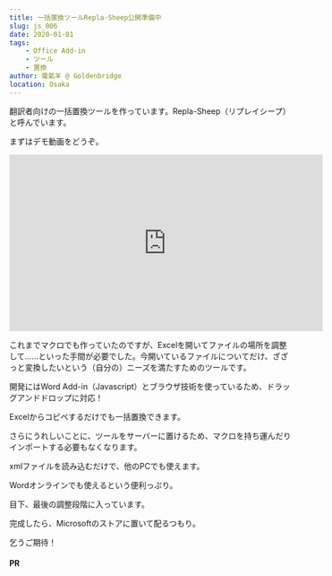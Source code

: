 ```yaml
---
title: 一括置換ツールRepla-Sheep公開準備中
slug: js_006
date: 2020-01-01
tags: 
    - Office Add-in
    - ツール
    - 置換
author: 電氣羊 @ Goldenbridge
location: Osaka
---
```


翻訳者向けの一括置換ツールを作っています。Repla-Sheep（リプレイシープ）と呼んでいます。

まずはデモ動画をどうぞ。

<iframe width="560" height="315" src="https://www.youtube.com/embed/yopFu5W_BSg" frameborder="0" allow="accelerometer; autoplay; encrypted-media; gyroscope; picture-in-picture" allowfullscreen></iframe>

これまでマクロでも作っていたのですが、Excelを開いてファイルの場所を調整して……といった手間が必要でした。今開いているファイルについてだけ、ざざっと変換したいという（自分の）ニーズを満たすためのツールです。

開発にはWord Add-in（Javascript）とブラウザ技術を使っているため、ドラッグアンドドロップに対応！

Excelからコピペするだけでも一括置換できます。

さらにうれしいことに、ツールをサーバーに置けるため、マクロを持ち運んだりインポートする必要もなくなります。

xmlファイルを読み込むだけで、他のPCでも使えます。

Wordオンラインでも使えるという便利っぷり。

目下、最後の調整段階に入っています。

完成したら、Microsoftのストアに置いて配るつもり。

乞うご期待！

#### PR
<ad-text ad="js"></ad-text>

<ad-link ad="js"></ad-link>
<ad-link ad="vue"></ad-link>
<ad-link-box ad="audible"></ad-link-box>

<link-to></link-to>